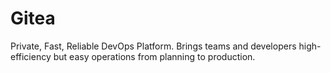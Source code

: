 # Gitea

Private, Fast, Reliable DevOps Platform.
Brings teams and developers high-efficiency but easy operations from planning to production.